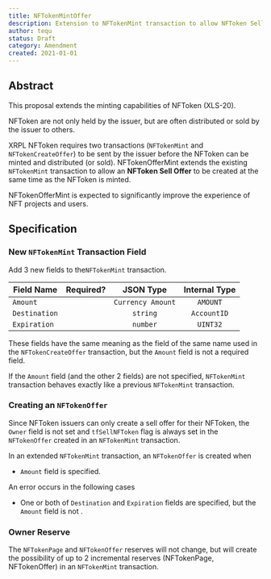 ```yaml
---
title: NFTokenMintOffer
description: Extension to NFTokenMint transaction to allow NFToken Sell Offer creation at the same time as minting
author: tequ
status: Draft
category: Amendment
created: 2021-01-01
---
```


## Abstract

This proposal extends the minting capabilities of NFToken (XLS-20).

NFToken are not only held by the issuer, but are often distributed or sold by the issuer to others.

XRPL NFToken requires two transactions (`NFTokenMint` and `NFTokenCreateOffer`) to be sent by the issuer before the NFToken can be minted and distributed (or sold).
NFTokenOfferMint extends the existing `NFTokenMint` transaction to allow an **NFToken Sell Offer** to be created at the same time as the NFToken is minted.

NFTokenOfferMint is expected to significantly improve the experience of NFT projects and users.

## Specification

### New `NFTokenMint` Transaction Field

Add 3 new fields to the`NFTokenMint` transaction.

| Field Name    | Required? | JSON Type            | Internal Type |
|-------------- |:---------:|:-------------------: |:-------------:|
| `Amount`      |           | `Currency Amount`    | `AMOUNT`      |
| `Destination` |           | `string`             | `AccountID`   |
| `Expiration`  |           | `number`             | `UINT32`      |

These fields have the same meaning as the field of the same name used in the `NFTokenCreateOffer` transaction, but the `Amount` field is not a required field.

If the `Amount` field (and the other 2 fields) are not specified, `NFTokenMint` transaction behaves exactly like a previous `NFTokenMint` transaction.

### Creating an `NFTokenOffer`

Since NFToken issuers can only create a sell offer for their NFToken, the `Owner` field is not set and `tfSellNFToken` flag is always set in the `NFTokenOffer` created in an `NFTokenMint` transaction.

In an extended `NFTokenMint` transaction, an `NFTokenOffer` is created when

- `Amount` field is specified.

An error occurs in the following cases

- One or both of `Destination` and `Expiration` fields are specified, but the `Amount` field is not .

### Owner Reserve

The `NFTokenPage` and `NFTokenOffer` reserves will not change, but will create the possibility of up to 2 incremental reserves (NFTokenPage, NFTokenOffer) in an `NFTokenMint` transaction.
